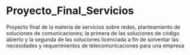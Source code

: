 # Proyecto_Final_Servicios
Proyecto final de la materia de servicios sobre redes, planteamiento de soluciones de comunicaciones; la primera de las soluciones de código abierto y la segunda de las soluciones licenciada a fin de solventar las necesidades y requerimientos de telecomunicaciones para una empresa 
